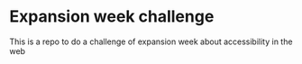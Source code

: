 # Expansion week challenge

This is a repo to do a challenge of expansion week about accessibility in the web
